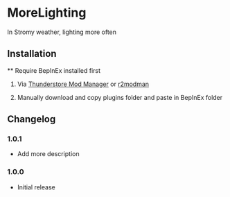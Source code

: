 # MoreLighting

In Stromy weather, lighting more often

## Installation
** Require BepInEx installed first

1. Via [Thunderstore Mod Manager](https://www.overwolf.com/app/Thunderstore-Thunderstore_Mod_Manager) or [r2modman](https://for-the-king.thunderstore.io/package/ebkr/r2modman/)

2. Manually download and copy plugins folder and paste in BepInEx folder 



## Changelog

### 1.0.1

* Add more description

### 1.0.0

* Initial release

